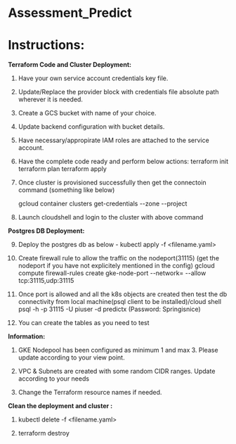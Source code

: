 # Assessment_Predict

Instructions:
=============

**Terraform Code and Cluster Deployment:**

1. Have your own service account credentials key file.
2. Update/Replace the provider block with credentials file absolute path wherever it is needed.
3. Create a GCS bucket with name of your choice.
4. Update backend configuration with bucket details.
5. Have necessary/appropirate IAM roles are attached to the service account.
6. Have the complete code ready and perform below actions:
    terraform init
    terraform plan
    terraform apply
7. Once cluster is provisioned successfully then get the connectoin command (something like below)
   
   gcloud container clusters get-credentials <clustername> --zone <zone ID> --project <Project ID>
    
8. Launch cloudshell and login to the cluster with above command
  
**Postgres DB Deployment:**
  
9. Deploy the postgres db as below - 
   kubectl apply -f <filename.yaml>
    
10. Create firewall rule to allow the traffic on the nodeport(31115) (get the nodeport if you have not explicitely mentioned in the config)
    gcloud compute firewall-rules create gke-node-port --network=<gcp-network-interview> --allow tcp:31115,udp:31115
    
11. Once port is allowed and all the k8s objects are created then test the db connectivity from local machine(psql client to be installed)/cloud shell
    psql -h <Node External IP> -p 31115 -U piuser -d predictx (Password: Springisnice)
    
12. You can create the tables as you need to test
  
**Information:**


1. GKE Nodepool has been configured as minimum 1 and max 3. Please update according to your view point.
    
2. VPC & Subnets are created with some random CIDR ranges. Update according to your needs
    
3. Change the Terraform resource names if needed.

    
**Clean the deployment and cluster :**
    
1. kubectl delete -f <filename.yaml>
    
2. terraform destroy
